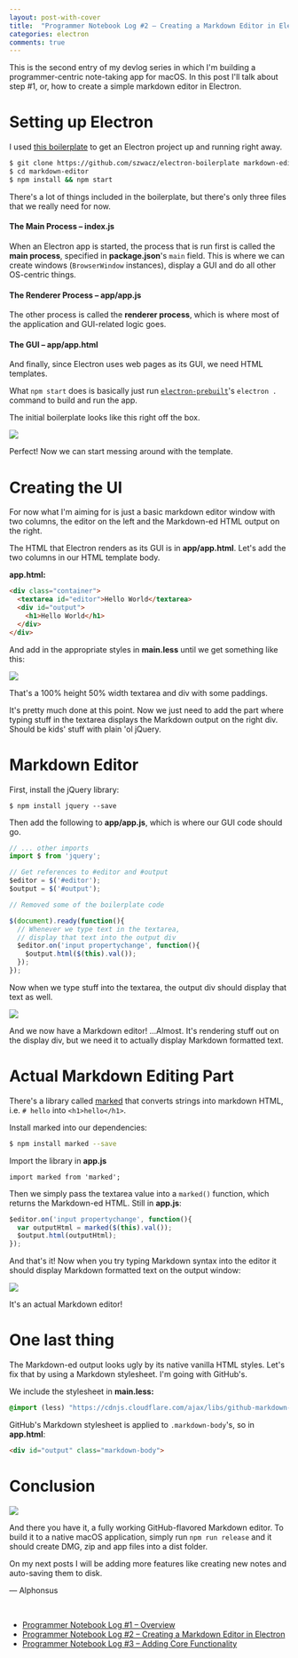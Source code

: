 ```yaml
---
layout: post-with-cover
title:  "Programmer Notebook Log #2 – Creating a Markdown Editor in Electron"
categories: electron
comments: true
---
```


This is the second entry of my devlog series in which I'm building a programmer-centric note-taking app for macOS. In this post I'll talk about step #1, or, how to create a simple markdown editor in Electron.

# Setting up Electron

I used [this boilerplate](https://github.com/sindresorhus/electron-boilerplate) to get an Electron project up and running right away.

```bash
$ git clone https://github.com/szwacz/electron-boilerplate markdown-editor
$ cd markdown-editor
$ npm install && npm start
```

There's a lot of things included in the boilerplate, but there's only three files that we really need for now.

#### The Main Process – index.js

When an Electron app is started, the process that is run first is called the __main process__, specified in __package.json__'s `main` field. This is where we can create windows (`BrowserWindow` instances), display a GUI and do all other OS-centric things.

#### The Renderer Process – app/app.js

The other process is called the __renderer process__, which is where most of the application and GUI-related logic goes.

#### The GUI – app/app.html

And finally, since Electron uses web pages as its GUI, we need HTML templates.

What `npm start` does is basically just run [`electron-prebuilt`]((https://github.com/electron-userland/electron-prebuilt))'s `electron .` command to build and run the app.

The initial boilerplate looks like this right off the box.

![](/images/prog-notebook2/1.png)

Perfect! Now we can start messing around with the template.

# Creating the UI

For now what I'm aiming for is just a basic markdown editor window with two columns, the editor on the left and the Markdown-ed HTML output on the right.

The HTML that Electron renders as its GUI is in __app/app.html__. Let's add the two columns in our HTML template body.

__app.html:__

```html
<div class="container">
  <textarea id="editor">Hello World</textarea>
  <div id="output">
    <h1>Hello World</h1>
  </div>
</div>
```

And add in the appropriate styles in __main.less__ until we get something like this:

![](/images/prog-notebook2/2.png)

<p class="img-caption">That's a 100% height 50% width textarea and div with some paddings.</p>

It's pretty much done at this point. Now we just need to add the part where typing stuff in the textarea displays the Markdown output on the right div. Should be kids' stuff with plain 'ol jQuery.

# Markdown Editor

First, install the jQuery library:

```
$ npm install jquery --save
```

Then add the following to __app/app.js__, which is where our GUI code should go.

```javascript
// ... other imports
import $ from 'jquery';

// Get references to #editor and #output
$editor = $('#editor');
$output = $('#output');

// Removed some of the boilerplate code

$(document).ready(function(){
  // Whenever we type text in the textarea,
  // display that text into the output div
  $editor.on('input propertychange', function(){
    $output.html($(this).val());
  });
});
```

Now when we type stuff into the textarea, the output div should display that text as well.

![](/images/prog-notebook2/3.gif)

And we now have a Markdown editor! ...Almost. It's rendering stuff out on the display div, but we need it to actually display Markdown formatted text.

# Actual Markdown Editing Part

There's a library called [marked](https://www.npmjs.com/package/marked) that converts strings into markdown HTML, i.e. `# hello` into `<h1>hello</h1>`.

Install marked into our dependencies:

```bash
$ npm install marked --save
```

Import the library in __app.js__

```
import marked from 'marked';
```

Then we simply pass the textarea value into a `marked()` function, which returns the Markdown-ed HTML. Still in __app.js__:

```javascript
$editor.on('input propertychange', function(){
  var outputHtml = marked($(this).val());
  $output.html(outputHtml);
});
```

And that's it! Now when you try typing Markdown syntax into the editor it should display Markdown formatted text on the output window:

![](/images/prog-notebook2/4.gif)

<p class="img-caption">It's an actual Markdown editor!</p>

# One last thing

The Markdown-ed output looks ugly by its native vanilla HTML styles. Let's fix that by using a Markdown stylesheet. I'm going with GitHub's.

We include the stylesheet in __main.less:__

```sass
@import (less) "https://cdnjs.cloudflare.com/ajax/libs/github-markdown-css/2.4.0/github-markdown.css";
```

GitHub's Markdown stylesheet is applied to `.markdown-body`'s, so in __app.html__:

```html
<div id="output" class="markdown-body">
```

# Conclusion

![](/images/prog-notebook2/5.png)

And there you have it, a fully working GitHub-flavored Markdown editor. To build it to a native macOS application, simply run `npm run release` and it should create DMG, zip and app files into a dist folder.

On my next posts I will be adding more features like creating new notes and auto-saving them to disk.

— Alphonsus

&nbsp;

- [Programmer Notebook Log #1 – Overview](/programmer-notebook)
- [Programmer Notebook Log #2 – Creating a Markdown Editor in Electron]()
- [Programmer Notebook Log #3 – Adding Core Functionality](/programming-notebook-core-functionality)